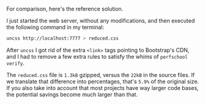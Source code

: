 For comparison, here's the reference solution.

I just started the web server, without any modifications, and then executed
the following command in my terminal:

```bash
uncss http://localhost:7777 > reduced.css
```

After `uncss` I got rid of the extra `<link>` tags pointing to Bootstrap's CDN, and
I had to remove a few extra rules to satisfy the whims of `perfschool verify`.

The `reduced.css` file is `1.3kB` gzipped, versus the `22kB` in the source files.
If we translate that difference into percentages, that's `5.9%` of the original
size. If you also take into account that most projects have way larger code bases,
the potential savings become much larger than that.
